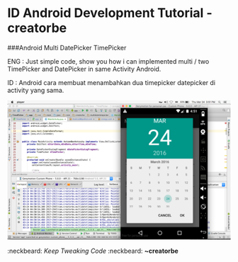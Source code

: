 # ID Android Development Tutorial - creatorbe

###Android Multi DatePicker TimePicker  

ENG : Just simple code, show you how i can implemented multi / two TimePicker and DatePicker in same Activity Android.   

ID : Android cara membuat menambahkan dua timepicker datepicker di activity yang sama.

![datetimepicker-android](https://raw.githubusercontent.com/creatorbe/AndroidMultiDateTimePicker/master/multidatetimepickerandroid-creatorb-id-android-development-tutorial-creatorbe.png)   

:neckbeard: *Keep Tweaking Code* :neckbeard:
**~creatorbe**
